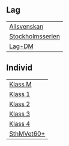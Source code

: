 ## Lag
|                                |
|--------------------------------|
| [Allsvenskan](TOUR=11856)      |
| [Stockholmsserien](TOUR=12714) |
| [Lag-DM](TOUR=12575)           |

## Individ 
|                                                              |
|--------------------------------------------------------------| 
| [Klass M](TOUR=14507)                                        |
| [Klass 1](TOUR=14508)                                        |
| [Klass 2](TOUR=14509)                                        |
| [Klass 3](TOUR=14510)                                        |
| [Klass 4](TOUR=14512)                                        |
| [SthMVet60+](https://chess-results.com/tnr990477.aspx?lan=6) |   


